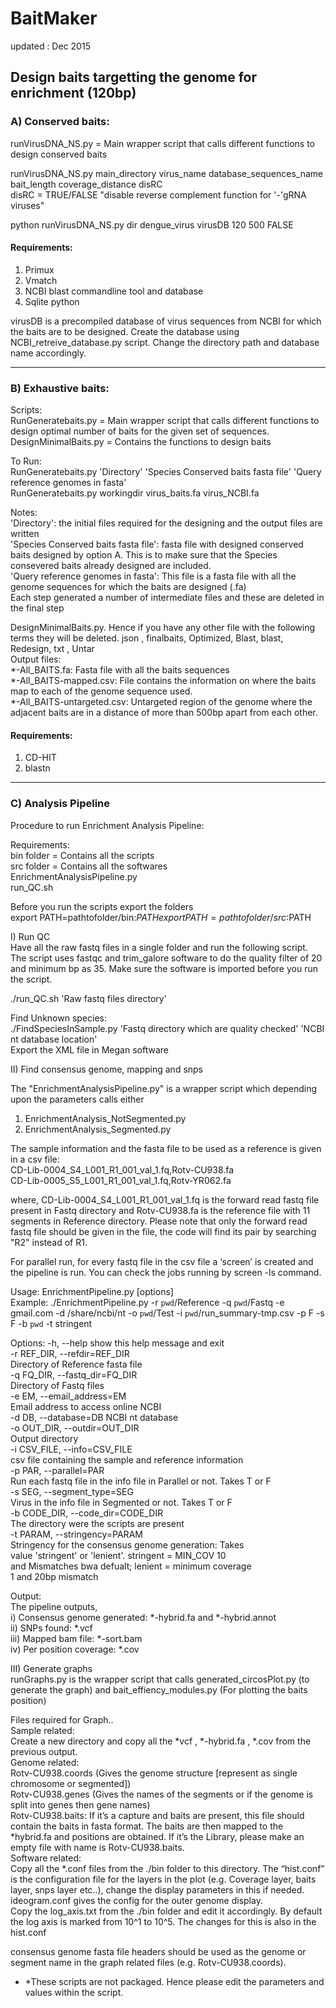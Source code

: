 # BaitMaker
updated : Dec 2015
 
## Design baits targetting the genome for enrichment (120bp)  
### A) Conserved baits: 

runVirusDNA_NS.py = Main wrapper script that calls different functions to design conserved baits  

runVirusDNA_NS.py main_directory virus_name database_sequences_name bait_length coverage_distance disRC  
disRC = TRUE/FALSE "disable reverse complement function for '-'gRNA viruses"  

python runVirusDNA_NS.py dir dengue_virus virusDB 120 500 FALSE  

####  Requirements:
 1. Primux   
 2. Vmatch
 3. NCBI blast commandline tool and database
 4. Sqlite python

virusDB is a precompiled database of virus sequences from NCBI for which the baits are to be designed. Create the database using NCBI_retreive_database.py script. Change the directory path and database name accordingly.

-------------------------------------------------------------------------------------------------------- 
### B) Exhaustive baits: 
 
Scripts:   
RunGeneratebaits.py  = Main wrapper script that calls different functions to design optimal number of baits for the given set of sequences.  
DesignMinimalBaits.py = Contains the functions to design baits   
 
To Run:   
RunGeneratebaits.py  'Directory'  'Species Conserved baits fasta file'  'Query reference genomes in fasta'   
RunGeneratebaits.py  workingdir virus_baits.fa  virus_NCBI.fa

Notes:   
'Directory': the initial files required for the designing and the output files are written  
'Species Conserved baits fasta file': fasta file with designed conserved baits designed by option A. This is to make sure that the Species   consevered baits already designed are included.  
'Query reference genomes in fasta': This file is a fasta file with all the genome sequences for which the baits are designed (.fa)   
Each step generated a number of intermediate files and these are deleted in the final step   

DesignMinimalBaits.py. Hence if you have any other file with the following terms they will be deleted.  json , finalbaits, Optimized, Blast, blast, Redesign, txt , Untar   
Output files:  
*-All_BAITS.fa: Fasta file with all the baits sequences   
*-All_BAITS-mapped.csv: File contains the information on where the baits map to each of the genome sequence used.   
*-All_BAITS-untargeted.csv: Untargeted region of the genome where the adjacent baits are in a distance of more than 500bp apart from each other.  
 
 
####  Requirements:
1.  CD-HIT
2.  blastn

-------------------------------------------------------------------------------------------------------- 
###  C) Analysis Pipeline    
 
Procedure to run Enrichment Analysis Pipeline:   
 
Requirements:    
bin folder = Contains all the scripts   
src folder = Contains all the softwares   
EnrichmentAnalysisPipeline.py  
run_QC.sh  
 
Before you run the scripts export the folders    
export PATH=pathtofolder/bin:$PATH   
export PATH=pathtofolder/src:$PATH   
 
 
I) Run QC   
Have all the raw fastq files in a single folder and run the following script. The script uses fastqc and trim_galore software to do the quality filter of 20 and minimum bp as 35. Make sure the software is imported before you run the script.   
 
./run_QC.sh  'Raw fastq files directory'   
 
Find Unknown species:   
./FindSpeciesInSample.py  'Fastq directory which are quality checked'  'NCBI nt database location'    
Export the XML file in Megan software   
 
II) Find consensus genome, mapping and snps   
 
The "EnrichmentAnalysisPipeline.py" is a wrapper script which depending upon the parameters calls either   
1) EnrichmentAnalysis_NotSegmented.py   
2) EnrichmentAnalysis_Segmented.py   
 
The sample information and the fasta file to be used as a reference is given in a csv file:   
CD-Lib-0004_S4_L001_R1_001_val_1.fq,Rotv-CU938.fa   
CD-Lib-0005_S5_L001_R1_001_val_1.fq,Rotv-YR062.fa   
 
where, CD-Lib-0004_S4_L001_R1_001_val_1.fq is the forward read fastq file present in Fastq directory and Rotv-CU938.fa is the reference file with 11 segments in Reference directory. Please note that only the forward read fastq file should be given in the file, the code will find its pair by searching "R2" instead of R1.   
 
For parallel run, for every fastq file in the csv file a ‘screen’ is created and the pipeline is run. You can check the jobs running by screen -ls command.   
 
Usage: EnrichmentPipeline.py [options]   
Example: ./EnrichmentPipeline.py -r `pwd`/Reference -q `pwd`/Fastq -e gmail.com -d /share/ncbi/nt -o `pwd`/Test -i `pwd`/run_summary-tmp.csv -p F -s F -b `pwd` -t stringent   
 
Options: 
  -h, --help            show this help message and exit   
  -r REF_DIR, --refdir=REF_DIR   
                        Directory of Reference fasta file   
  -q FQ_DIR, --fastq_dir=FQ_DIR  
                        Directory of Fastq files  
  -e EM, --email_address=EM  
                        Email address to access online NCBI  
  -d DB, --database=DB  NCBI nt database  
  -o OUT_DIR, --outdir=OUT_DIR  
                        Output directory  
  -i CSV_FILE, --info=CSV_FILE  
                        csv file containing the sample and reference information  
 -p PAR, --parallel=PAR  
                        Run each fastq file in the info file in Parallel or not. Takes T or F  
-s SEG, --segment_type=SEG  
                        Virus in the info file in Segmented or not. Takes T or F  
-b CODE_DIR, --code_dir=CODE_DIR  
                        The directory were the scripts are present  
 -t PARAM, --stringency=PARAM  
                        Stringency for the consensus genome generation: Takes  
                        value 'stringent' or 'lenient'. stringent = MIN_COV 10  
                        and Mismatches bwa defualt; lenient = minimum coverage  
                        1 and 20bp mismatch  
 
Output:  
The pipeline outputs,  
i) Consensus genome generated: *-hybrid.fa and *-hybrid.annot  
ii) SNPs found: *.vcf    
iii) Mapped bam file: *-sort.bam   
iv) Per position coverage: *.cov   
 
 
III) Generate graphs   
runGraphs.py is the wrapper script that calls generated_circosPlot.py (to generate the graph) and bait_effiency_modules.py (For plotting the baits position)  
 
Files required for Graph..   
Sample related:   
Create a new directory and copy all the *vcf , *-hybrid.fa , *.cov from the previous output.  
Genome related:    
Rotv-CU938.coords (Gives the genome structure [represent as single chromosome or segmented])  
Rotv-CU938.genes (Gives the names of the segments or if the genome is split into genes then gene names)  
Rotv-CU938.baits: If it’s a capture and baits are present, this file should contain the baits in fasta format. The baits are then mapped  to the *hybrid.fa and positions are obtained. If it’s the Library, please make an empty file with name is Rotv-CU938.baits.   
Software related:   
Copy all the *.conf files from the ./bin folder to this directory. The “hist.conf” is the configuration file for the layers in the plot (e.g. Coverage layer, baits layer, snps layer etc..), change the display parameters in this if needed. ideogram.conf gives the config for the outer genome display.  
Copy the log_axis.txt from the ./bin folder and edit it accordingly. By default the log axis is marked from 10^1 to 10^5. The changes for this is also in the hist.conf   
 
consensus genome fasta file headers should be used as the genome or segment name in the graph related files (e.g. Rotv-CU938.coords).   
 
* *These scripts are not packaged. Hence please edit the parameters and values within the script.  
